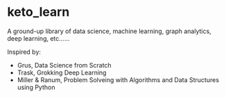 # keto_learn
A ground-up library of data science, machine learning, graph analytics, deep learning, etc......


Inspired by:

- Grus, Data Science from Scratch
- Trask, Grokking Deep Learning
- Miller & Ranum, Problem Solveing with Algorithms and Data Structures using Python
